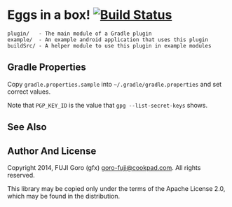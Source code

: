 # Eggs in a box! [![Build Status](https://travis-ci.org/gfx/gradle-android-eggbox-plugin.svg)](https://travis-ci.org/gfx/gradle-android-eggbox-plugin)

```
plugin/   - The main module of a Gradle plugin
example/  - An example android application that uses this plugin
buildSrc/ - A helper module to use this plugin in example modules
```

## Gradle Properties

Copy `gradle.properties.sample` into `~/.gradle/gradle.properties` and set correct values.

Note that `PGP_KEY_ID` is the value that `gpg --list-secret-keys` shows.


## See Also

## Author And License

Copyright 2014, FUJI Goro (gfx) <goro-fuji@cookpad.com>. All rights reserved.

This library may be copied only under the terms of the Apache License 2.0, which may be found in the distribution.
